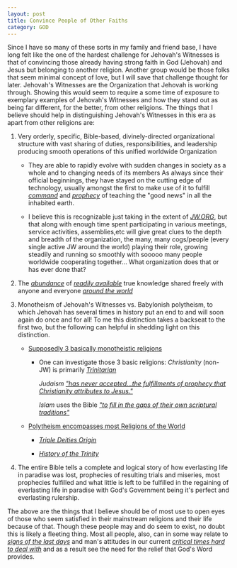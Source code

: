 ```yaml
---
layout: post
title: Convince People of Other Faiths
category: GOD
---
```


Since I have so many of these sorts in my family and friend base, I have long felt like the one of the hardest challenge for Jehovah's Witnesses is that of convincing those already having strong faith in God (Jehovah) and Jesus but belonging to another religion. Another group would be those folks that seem minimal concept of love, but I will save that challenge thought for later. Jehovah's Witnesses are the Organization that Jehovah is working through. Showing this would seem to require a some time of exposure to exemplary examples of Jehovah's Witnesses and how they stand out as being far different, for the better, from other religions. The things that I believe should help in distinguishing Jehovah's Witnesses in this era as apart from other religions are:

1. Very orderly, specific, Bible-based, divinely-directed organizational structure with vast sharing of duties, responsibilities, and leadership producing smooth operations of this unified worldwide Organization

    - They are able to rapidly evolve with sudden changes in society as a whole and to changing needs of its members
    As always since their official beginnings, they have stayed on the cutting edge of technology, usually amongst the first to make use of it to fulfill [*command*](https://www.jw.org/en/library/bible/study-bible/books/matthew/28/#v40028019) and [*prophecy*](https://www.jw.org/en/library/bible/study-bible/books/matthew/24/#v40024014) of teaching the "good news" in all the inhabited earth.

    - I believe this is recognizable just taking in the extent of [*JW.ORG*](https://www.jw.org/), but that along with enough time spent participating in various meetings, service activities, assemblies,etc will give great clues to the depth and breadth of the organization, the many, many cogs/people (every single active JW around the world) playing their role, growing steadily and running so smoothly with sooooo many people worldwide cooperating together... What organization does that or has ever done that?

2. The [*abundance*](https://www.jw.org/en/library/bible/study-bible/books/daniel/12/#v27012004) of [*readily available*](https://www.jw.org/) true knowledge shared freely with anyone and everyone [*around the world*](https://www.jw.org/en/library/bible/study-bible/books/isaiah/11/#v23011009)

3. Monotheism of Jehovah's Witnesses vs. Babylonish polytheism, to which Jehovah has several times in history put an end to and will soon again do once and for all! To me this distinction takes a backseat to the first two, but the following can helpful in shedding light on this distinction.

    * [Supposedly 3 basically monotheistic religions](https://www.facinghistory.org/holocaust-and-human-behavior/chapter-1/religion-and-identity)

        - One can investigate those 3 basic religions:
            *Christianity* (non-JW) is primarily [*Trinitarian*](https://en.wikipedia.org/wiki/Nontrinitarianism)

            *Judaism* [*"has never accepted...the fulfillments of prophecy that Christianity attributes to Jesus."*](https://en.wikipedia.org/wiki/Judaism%27s_view_of_Jesus)

            *Islam* uses the Bible [*"to fill in the gaps of their own scriptural traditions"*](https://bibleinterp.arizona.edu/articles/muslims-and-bible-biblicists-and-islam)

    * [Polytheism encompasses most Religions of the World](https://www.britannica.com/topic/polytheism)

        - [*Triple Deities Origin*](https://en.wikipedia.org/wiki/Triple_deity)

        - [*History of the Trinity*](https://www.trinityhistory.com/chapters/chapter-1-the-history-of-the-trinity)

4. The entire Bible tells a complete and logical story of how everlasting life in paradise was lost, prophecies of resulting trials and miseries, most prophecies fulfilled and what little is left to be fulfilled in the regaining of everlasting life in paradise with God's Government being it's perfect and everlasting rulership.

The above are the things that I believe should be of most use to open eyes of those who seem satisfied in their mainstream religions and their life because of that. Though these people may and do seem to exist, no doubt this is likely a fleeting thing. Most all people, also, can in some way relate to [*signs of the last days*](https://www.jw.org/en/library/bible/study-bible/books/matthew/24/#v40024003-v40024014) and man's attitudes in our current [*critical times hard to deal with*](https://www.jw.org/en/library/bible/study-bible/books/2-timothy/3/#v55003001-v55003007) and as a result see the need for the relief that God's Word provides.

    

            





